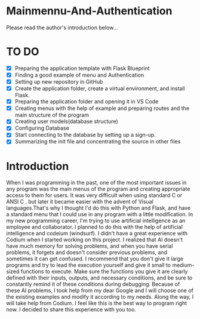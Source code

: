 # Mainmennu-And-Authentication
Please read the author's introduction below...

# TO DO
- [X] Preparing the application template with Flask Blueprint
- [X] Finding a good example of menu and Authentication
- [X] Setting up new repository in GitHub
- [X] Create the application folder, create a virtual environment, and install Flask.
- [X] Preparing the application folder and opening it in VS Code
- [X] Creating menus with the help of example and preparing routes and the main structure of the program
- [X] Creating user models(database structure)
- [X] Configuring Database
- [X] Start connecting to the database by setting up a sign-up. 
- [X] Summarizing the init file and concentrating the source in other files
# Introduction
When I was programming in the past, one of the most important issues in any program was the main menus of the program and creating appropriate access to them for users. It was very difficult when using standard C or ANSI C , but later it became easier with the advent of Visual languages.That's why I thought I'd do this with Python and Flask, and have a standard menu that I could use in any program with a little modification.
In my new programming career, I'm trying to use artificial intelligence as an employee and collaborator. I planned to do this with the help of artificial intelligence and codeium (windsurf).
I didn't have a great experience with Codium when I started working on this project. I realized that AI doesn't have much memory for solving problems, and when you have serial problems, it forgets and doesn't consider previous problems, and sometimes it can get confused. I recommend that you don't give it large programs and try to lead the execution yourself and give it small to medium-sized functions to execute. Make sure the functions you give it are clearly defined with their inputs, outputs, and necessary conditions, and be sure to constantly remind it of these conditions during debugging.
Because of these AI problems, I took help from my dear Google and I will choose one of the existing examples and modify it according to my needs. Along the way, I will take help from Codium. I feel like this is the best way to program right now.
I decided to share this experience with you too.